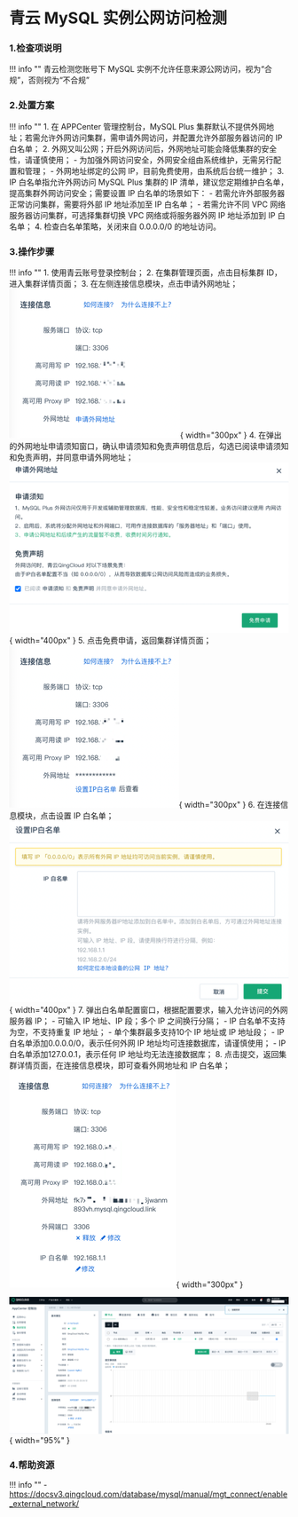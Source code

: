 # 青云 MySQL 实例公网访问检测

### 1.检查项说明
!!! info ""
    青云检测您账号下 MySQL 实例不允许任意来源公网访问，视为“合规”，否则视为“不合规”

### 2.处置方案
!!! info ""
    1. 在 APPCenter 管理控制台，MySQL Plus 集群默认不提供外网地址；若需允许外网访问集群，需申请外网访问，并配置允许外部服务器访问的 IP 白名单；
    2. 外网又叫公网；开启外网访问后，外网地址可能会降低集群的安全性，请谨慎使用；
        - 为加强外网访问安全，外网安全组由系统维护，无需另行配置和管理；
        - 外网地址绑定的公网 IP，目前免费使用，由系统后台统一维护；
    3. IP 白名单指允许外网访问 MySQL Plus 集群的 IP 清单，建议您定期维护白名单，提高集群外网访问安全；需要设置 IP 白名单的场景如下：
        - 若需允许外部服务器正常访问集群，需要将外部 IP 地址添加至 IP 白名单；
        - 若需允许不同 VPC 网络服务器访问集群，可选择集群切换 VPC 网络或将服务器外网 IP 地址添加到 IP 白名单；
    4. 检查白名单策略，关闭来自 0.0.0.0/0 的地址访问。

### 3.操作步骤
!!! info ""
    1. 使用青云账号登录控制台；
    2. 在集群管理页面，点击目标集群 ID，进入集群详情页面；
    3. 在左侧连接信息模块，点击申请外网地址；
        ![处置方案-配置图](../../img/suggest/qingcloud/mysql-public-ip-detail.png){ width="300px" }
    4. 在弹出的外网地址申请须知窗口，确认申请须知和免责声明信息后，勾选已阅读申请须知和免责声明，并同意申请外网地址；
        ![处置方案-配置图](../../img/suggest/qingcloud/mysql-public-ip-enable.png){ width="400px" }
    5. 点击免费申请，返回集群详情页面；
        ![处置方案-配置图](../../img/suggest/qingcloud/mysql-public-ip-set-rule.png){ width="300px" }
    6. 在连接信息模块，点击设置 IP 白名单；
        ![处置方案-配置图](../../img/suggest/qingcloud/mysql-public-ip-set-white-rule.png){ width="400px" }
    7. 弹出白名单配置窗口，根据配置要求，输入允许访问的外网服务器 IP；
        - 可输入 IP 地址、IP 段；多个 IP 之间换行分隔；
        - IP 白名单不支持为空，不支持重复 IP 地址；
        - 单个集群最多支持10个 IP 地址或 IP 地址段；
        - IP 白名单添加0.0.0.0/0，表示任何外网 IP 地址均可连接数据库，请谨慎使用；
        - IP 白名单添加127.0.0.1，表示任何 IP 地址均无法连接数据库；
    8. 点击提交，返回集群详情页面，在连接信息模块，即可查看外网地址和 IP 白名单；
        ![处置方案-配置图](../../img/suggest/qingcloud/mysql-public-ip-set-success.png){ width="300px" }



![处置方案-查看当前网络类型](../../img/suggest/qingcloud/mysql-public-ip-set.png){ width="95%" }


### 4.帮助资源
!!! info ""
    - https://docsv3.qingcloud.com/database/mysql/manual/mgt_connect/enable_external_network/
